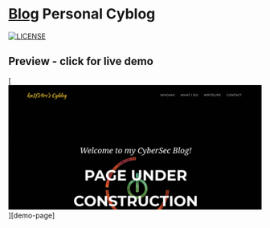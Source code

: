 # [Blog](https://kn1f34rc.github.io) Personal Cyblog
[![LICENSE](https://img.shields.io/badge/license-MIT-lightgrey.svg)](https://github.com/raviriley/agency-jekyll-theme/blob/master/LICENSE.txt)

## Preview - click for live demo

[![screenshot](/screenshot.PNG)][demo-page]
